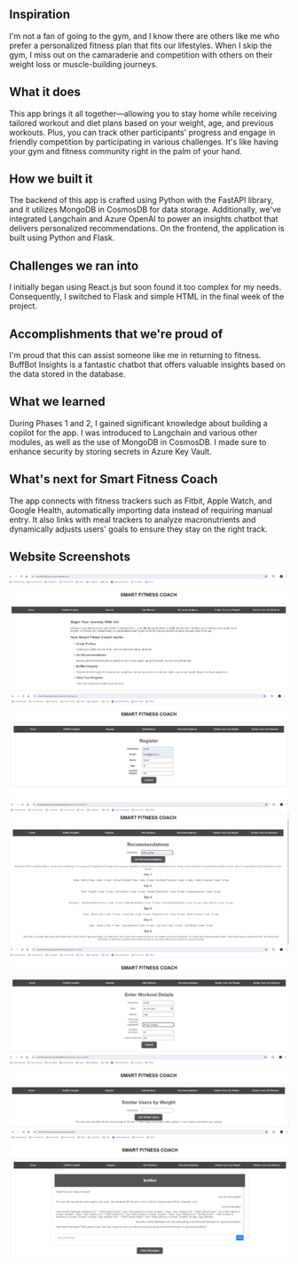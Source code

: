 ## Inspiration
I'm not a fan of going to the gym, and I know there are others like me who prefer a personalized fitness plan that fits our lifestyles. When I skip the gym, I miss out on the camaraderie and competition with others on their weight loss or muscle-building journeys.

## What it does
This app brings it all together—allowing you to stay home while receiving tailored workout and diet plans based on your weight, age, and previous workouts. Plus, you can track other participants' progress and engage in friendly competition by participating in various challenges. It's like having your gym and fitness community right in the palm of your hand.

## How we built it
The backend of this app is crafted using Python with the FastAPI library, and it utilizes MongoDB in CosmosDB for data storage. Additionally, we've integrated Langchain and Azure OpenAI to power an insights chatbot that delivers personalized recommendations. On the frontend, the application is built using Python and Flask.

## Challenges we ran into
I initially began using React.js but soon found it too complex for my needs. Consequently, I switched to Flask and simple HTML in the final week of the project.

## Accomplishments that we're proud of
I'm proud that this can assist someone like me in returning to fitness. BuffBot Insights is a fantastic chatbot that offers valuable insights based on the data stored in the database.

## What we learned
During Phases 1 and 2, I gained significant knowledge about building a copilot for the app. I was introduced to Langchain and various other modules, as well as the use of MongoDB in CosmosDB. I made sure to enhance security by storing secrets in Azure Key Vault.

## What's next for Smart Fitness Coach
The app connects with fitness trackers such as Fitbit, Apple Watch, and Google Health, automatically importing data instead of requiring manual entry. It also links with meal trackers to analyze macronutrients and dynamically adjusts users' goals to ensure they stay on the right track.

## Website Screenshots
![HomePage](Screenshots/HomePage.PNG)
![Register](Screenshots/Register.PNG)
![Recommendations](Screenshots/Recommendations.PNG)
![Add Workout](Screenshots/Add_Workout.PNG)
![Similar Users by weight](Screenshots/Similar_Users_By_Weight.PNG)
![Buffbot Insights](Screenshots/Buffbot_Insights.PNG)
